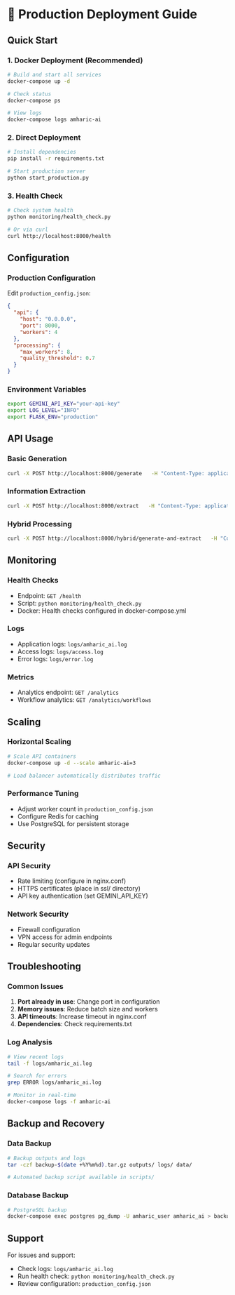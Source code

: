 # 🚀 Production Deployment Guide

## Quick Start

### 1. Docker Deployment (Recommended)
```bash
# Build and start all services
docker-compose up -d

# Check status
docker-compose ps

# View logs
docker-compose logs amharic-ai
```

### 2. Direct Deployment
```bash
# Install dependencies
pip install -r requirements.txt

# Start production server
python start_production.py
```

### 3. Health Check
```bash
# Check system health
python monitoring/health_check.py

# Or via curl
curl http://localhost:8000/health
```

## Configuration

### Production Configuration
Edit `production_config.json`:
```json
{
  "api": {
    "host": "0.0.0.0",
    "port": 8000,
    "workers": 4
  },
  "processing": {
    "max_workers": 8,
    "quality_threshold": 0.7
  }
}
```

### Environment Variables
```bash
export GEMINI_API_KEY="your-api-key"
export LOG_LEVEL="INFO"
export FLASK_ENV="production"
```

## API Usage

### Basic Generation
```bash
curl -X POST http://localhost:8000/generate   -H "Content-Type: application/json"   -d '{"prompt": "በአዲስ አበባ ስብሰባ ተካሂዷል", "domain": "news"}'
```

### Information Extraction
```bash
curl -X POST http://localhost:8000/extract   -H "Content-Type: application/json"   -d '{"text": "ጠቅላይ ሚኒስትር በመንግሥት ቤት ስብሰባ አካሂደዋል", "domain": "news"}'
```

### Hybrid Processing
```bash
curl -X POST http://localhost:8000/hybrid/generate-and-extract   -H "Content-Type: application/json"   -d '{"prompt": "መንግሥታዊ ስብሰባ", "domain": "government"}'
```

## Monitoring

### Health Checks
- Endpoint: `GET /health`
- Script: `python monitoring/health_check.py`
- Docker: Health checks configured in docker-compose.yml

### Logs
- Application logs: `logs/amharic_ai.log`
- Access logs: `logs/access.log`
- Error logs: `logs/error.log`

### Metrics
- Analytics endpoint: `GET /analytics`
- Workflow analytics: `GET /analytics/workflows`

## Scaling

### Horizontal Scaling
```bash
# Scale API containers
docker-compose up -d --scale amharic-ai=3

# Load balancer automatically distributes traffic
```

### Performance Tuning
- Adjust worker count in `production_config.json`
- Configure Redis for caching
- Use PostgreSQL for persistent storage

## Security

### API Security
- Rate limiting (configure in nginx.conf)
- HTTPS certificates (place in ssl/ directory)
- API key authentication (set GEMINI_API_KEY)

### Network Security  
- Firewall configuration
- VPN access for admin endpoints
- Regular security updates

## Troubleshooting

### Common Issues
1. **Port already in use**: Change port in configuration
2. **Memory issues**: Reduce batch size and workers
3. **API timeouts**: Increase timeout in nginx.conf
4. **Dependencies**: Check requirements.txt

### Log Analysis
```bash
# View recent logs
tail -f logs/amharic_ai.log

# Search for errors
grep ERROR logs/amharic_ai.log

# Monitor in real-time
docker-compose logs -f amharic-ai
```

## Backup and Recovery

### Data Backup
```bash
# Backup outputs and logs
tar -czf backup-$(date +%Y%m%d).tar.gz outputs/ logs/ data/

# Automated backup script available in scripts/
```

### Database Backup
```bash
# PostgreSQL backup
docker-compose exec postgres pg_dump -U amharic_user amharic_ai > backup.sql
```

## Support

For issues and support:
- Check logs: `logs/amharic_ai.log`
- Run health check: `python monitoring/health_check.py`
- Review configuration: `production_config.json`
